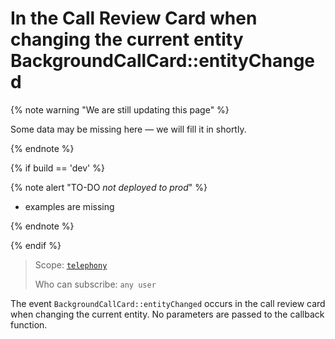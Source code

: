 # In the Call Review Card when changing the current entity BackgroundCallCard::entityChanged

{% note warning "We are still updating this page" %}

Some data may be missing here — we will fill it in shortly.

{% endnote %}

{% if build == 'dev' %}

{% note alert "TO-DO _not deployed to prod_" %}

- examples are missing

{% endnote %}

{% endif %}

> Scope: [`telephony`](../../../../scopes/permissions.md)
>
> Who can subscribe: `any user`

The event `BackgroundCallCard::entityChanged` occurs in the call review card when changing the current entity. No parameters are passed to the callback function.